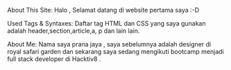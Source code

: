 About This Site: Halo , Selamat datang di website pertama saya :-D

Used Tags & Syntaxes: Daftar tag HTML dan CSS yang saya gunakan adalah header,section,article,a, p dan lain lain.

About Me: Nama saya prana jaya , saya sebelumnya adalah designer di royal safari garden dan sekarang saya sedang mengikuti bootcamp menjadi full stack developer di Hacktiv8 .
